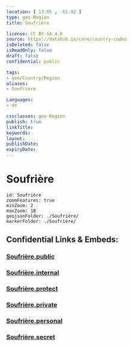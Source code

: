 ```yaml
---
location: [ 13.85 , -61.02 ] 
type: geo-Region
title: Soufrière

license: CC BY-SA 4.0
source: https://datahub.io/core/country-codes
isDeleted: false
isReadOnly: false
draft: false
confidential: public

tags:
- geo/Country/Region
aliases:
- Soufrière

Languages:
- de

cssclasses: geo-Region
publish: true
linkTitle: 
keywords: 
layout: 
publishDate: 
expiryDate: 
---
```


# Soufrière

```leaflet
id: Soufrière
zoomFeatures: true 
minZoom: 2 
maxZoom: 18
geojsonFolder: ./Soufrière/
markerFolder: ./Soufrière/
```


## Confidential Links & Embeds: 

### [Soufrière.public](/_public/\Earth\Continent\America~Caribbean\Saint_Lucia\Districts~Saint_LuciaSoufrière.public.md) 

### [Soufrière.internal](/_internal/\Earth\Continent\America~Caribbean\Saint_Lucia\Districts~Saint_LuciaSoufrière.internal.md) 

### [Soufrière.protect](/_protect/\Earth\Continent\America~Caribbean\Saint_Lucia\Districts~Saint_LuciaSoufrière.protect.md) 

### [Soufrière.private](/_private/\Earth\Continent\America~Caribbean\Saint_Lucia\Districts~Saint_LuciaSoufrière.private.md) 

### [Soufrière.personal](/_personal/\Earth\Continent\America~Caribbean\Saint_Lucia\Districts~Saint_LuciaSoufrière.personal.md) 

### [Soufrière.secret](/_secret/\Earth\Continent\America~Caribbean\Saint_Lucia\Districts~Saint_LuciaSoufrière.secret.md)

